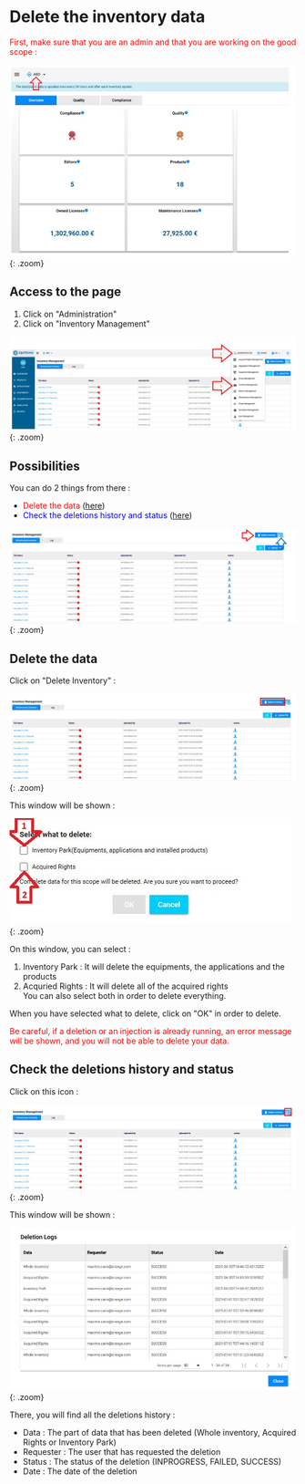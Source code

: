 <link rel="stylesheet" href="../../../css/enlargeImage.css" />

# Delete the inventory data

<span style="color:red">First, make sure that you are an admin and that you are working on the good scope :</span>

![select APM](../../img/goodScopeu.jpg){: .zoom}

## Access to the page

1. Click on "Administration"
2. Click on "Inventory Management" 

![select APM](../../img/configure/import1.jpg){: .zoom}

## Possibilities

You can do 2 things from there :  
- <span style="color:red">Delete the data</span> ([here](#delete-the-data))  
- <span style="color:blue">Check the deletions history and status</span> ([here](#check-the-deletions-history-and-status))  

![select APM](../../img/dataMana/delete/deletepossib.jpg){: .zoom}

## Delete the data

Click on "Delete Inventory" : 

![select APM](../../img/dataMana/delete/delete1.jpg){: .zoom}

This window will be shown :

![select APM](../../img/dataMana/delete/delete2.jpg){: .zoom}

On this window, you can select :  
1. Inventory Park : It will delete the equipments, the applications and the products  
2. Acquried Rights : It will delete all of the acquired rights  
You can also select both in order to delete everything.

When you have selected what to delete, click on "OK" in order to delete.  

<span style="color:red">Be careful, if a deletion or an injection is already running, an error message will be shown, and you will not be able to delete your data.</span>

## Check the deletions history and status

Click on this icon :  

![select APM](../../img/dataMana/delete/deleteStatus1.jpg){: .zoom}

This window will be shown : 

![select APM](../../img/dataMana/delete/deleteStatus2.jpg){: .zoom}

There, you will find all the deletions history :  
- Data : The part of data that has been deleted (Whole inventory, Acquired Rights or Inventory Park)  
- Requester : The user that has requested the deletion  
- Status : The status of the deletion (INPROGRESS, FAILED, SUCCESS)  
- Date : The date of the deletion  

<script src="../../../js/zoomImage.js"></script>